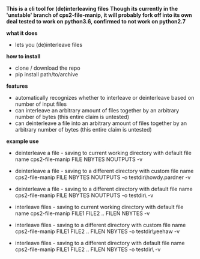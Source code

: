 **This is a cli tool for (de)interleaving files**
**Though its currently in the 'unstable' branch of cps2-file-manip, it will probably fork off into its own deal**
**tested to work on python3.6, confirmed to not work on python2.7**


**what it does**
* lets you (de)interleave files

**how to install**
* clone / download the repo
* pip install path/to/archive

**features**
* automatically recognizes whether to interleave or deinterleave based on number of input files
* can interleave an arbitrary amount of files together by an arbitrary number of bytes (this entire claim is untested)
* can deinterleave a file into an arbitrary amount of files together by an arbitrary number of bytes (this entire claim is untested)

**example use**
* deinterleave a file - saving to current working directory with default file name 
cps2-file-manip FILE NBYTES NOUTPUTS -v
* deinterleave a file - saving to a different directory with custom file name
cps2-file-manip FILE NBYTES NOUTPUTS -o testdir\howdy.pardner -v 
* deinterleave a file - saving to a different directory with default file name 
cps2-file-manip FILE NBYTES NOUTPUTS -o testdir\ -v

* interleave files - saving to current working directory with default file name
cps2-file-manip FILE1 FILE2 .. FILEN NBYTES -v
* interleave files - saving to a different directory with custom file name
cps2-file-manip FILE1 FILE2 .. FILEN NBYTES -o testdir\yeehaw -v
* interleave files - saving to a different directory with default file name 
cps2-file-manip FILE1 FILE2 .. FILEN NBYTES -o testdir\ -v
